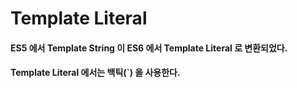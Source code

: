 # Template Literal
#### ES5 에서 Template String 이 ES6 에서 Template Literal 로 변환되었다.
#### Template Literal 에서는 백틱(`) 을 사용한다.